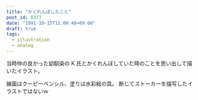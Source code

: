 ```yaml
---
title: "かくれんぼしたこと"
post_id: 6377
date: "1991-10-15T11:00:48+09:00"
draft: true
tags:
  - illustration
  - analog
---
```



当時仲の良かった幼馴染の K 氏とかくれんぼしていた時のことを思い出して描いたイラスト。

線画はクーピーペンシル、塗りは水彩絵の具。 断じてストーカーを描写したイラストではないｗ
